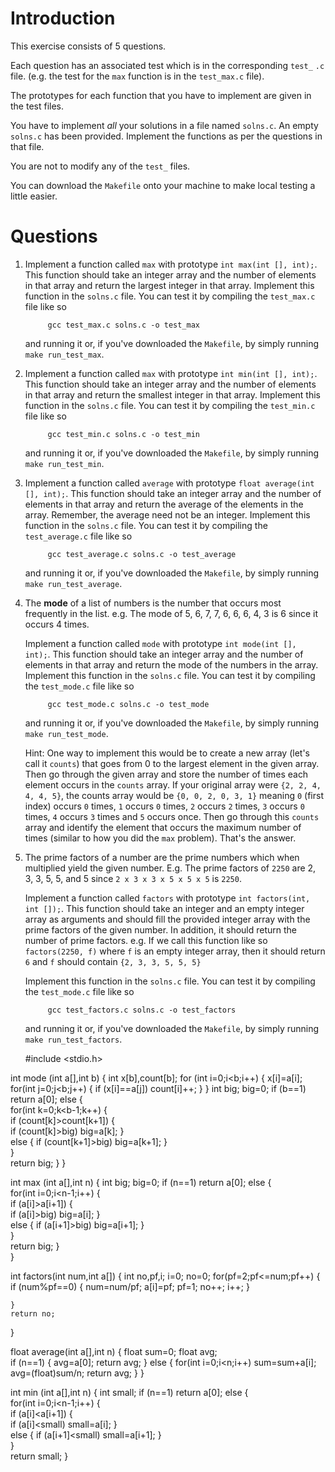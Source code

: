 # Introduction
This exercise consists of 5 questions. 

Each question has an associated test which is in the corresponding
`test_` `.c` file. (e.g. the test for the `max` function is in the
`test_max.c` file).

The prototypes for each function that you have to implement are given
in the test files. 

You have to implement *all* your solutions in a file named
`solns.c`. An empty `solns.c` has been provided. Implement the
functions as per the questions in that file. 

You are not to modify any of the `test_` files. 

You can download the `Makefile` onto your machine to make local
testing a little easier.


# Questions

1. Implement a function called `max` with prototype `int max(int [],
   int);`. This function should take an integer array and the number
   of elements in that array and return the largest integer in that
   array. Implement this function in the `solns.c` file. You can test
   it by compiling the `test_max.c` file like so 
       
            gcc test_max.c solns.c -o test_max
            
   and running it or, if you've downloaded the `Makefile`, by simply
   running `make run_test_max`.

1. Implement a function called `max` with prototype `int min(int [],
   int);`. This function should take an integer array and the number
   of elements in that array and return the smallest integer in that
   array. Implement this function in the `solns.c` file. You can test
   it by compiling the `test_min.c` file like so 
       
            gcc test_min.c solns.c -o test_min
            
   and running it or, if you've downloaded the `Makefile`, by simply
   running `make run_test_min`.


1. Implement a function called `average` with prototype `float
   average(int [], int);`. This function should take an integer array
   and the number of elements in that array and return the average of
   the elements in the array. Remember, the average need not be an
   integer. Implement this function in the `solns.c` file. You can
   test it by compiling the `test_average.c` file like so
       
            gcc test_average.c solns.c -o test_average
            
   and running it or, if you've downloaded the `Makefile`, by simply
   running `make run_test_average`.

1. The **mode** of a list of numbers is the number that occurs most
   frequently in the list. e.g. The mode of 5, 6, 7, 7, 6, 6, 6, 4, 3
   is 6 since it occurs 4 times. 

   Implement a function called `mode` with prototype `int mode(int
   [], int);`. This function should take an integer array and the
   number of elements in that array and return the mode of the
   numbers in the array. Implement this function in the `solns.c`
   file. You can test it by compiling the `test_mode.c` file like
   so
       
            gcc test_mode.c solns.c -o test_mode
            
   and running it or, if you've downloaded the `Makefile`, by simply
   running `make run_test_mode`.
   
   Hint: One way to implement this would be to create a new array
   (let's call it `counts`) that goes from 0 to the largest element in
   the given array. Then go through the given array and store the
   number of times each element occurs in the `counts` array. If your
   original array were `{2, 2, 4, 4, 4, 5}`, the counts array would be
   `{0, 0, 2, 0, 3, 1}` meaning `0` (first index) occurs `0` times,
   `1` occurs `0` times, `2` occurs `2` times, `3` occurs `0` times,
   `4` occurs `3` times and `5` occurs once. Then go through this
   `counts` array and identify the element that occurs the maximum
   number of times (similar to how you did the `max` problem). That's
   the answer.
   
1. The prime factors of a number are the prime numbers which when
   multiplied yield the given number. E.g. The prime factors of `2250`
   are 2, 3, 3, 5, 5, and 5 since `2 x 3 x 3 x 5 x 5 x 5` is `2250`. 

   Implement a function called `factors` with prototype `int
   factors(int, int []);`. This function should take an integer and an
   empty integer array as arguments and should fill the provided
   integer array with the prime factors of the given number. In
   addition, it should return the number of prime factors.  e.g. 
   If we call this function like so `factors(2250, f)` where `f` is an
   empty integer array, then it should return `6` and `f` should contain
   `{2, 3, 3, 5, 5, 5}`
   
   Implement this function in the `solns.c` file. You can test it by
   compiling the `test_mode.c` file like so
       
            gcc test_factors.c solns.c -o test_factors
            
   and running it or, if you've downloaded the `Makefile`, by simply
   running `make run_test_factors`.
   

    
    #include <stdio.h>

int mode (int a[],int b)
  {
  	int x[b],count[b];
 	for (int i=0;i<b;i++)
 	{
 		x[i]=a[i];
 		for(int j=0;j<b;j++)
 		{
 			if (x[i]==a[j])
 				count[i]++;
 		}
 	}
 	int big;
 	big=0;
 	if (b==1)
 		return a[0];
 	else
 	{	
		for(int k=0;k<b-1;k++)
		{	
			if (count[k]>count[k+1])
			{	
			if (count[k]>big)
				big=a[k];
			}		 
			else 
			{
				if (count[k+1]>big)
					big=a[k+1];
			}			
		}			
		return big;
	}
}

int max (int a[],int n)
  {
	int big;
	big=0;
	if (n==1)
		return a[0];
	else
	{	
		for(int i=0;i<n-1;i++)
		{	
			if (a[i]>a[i+1])
			{	
			if (a[i]>big)
				big=a[i];
			}		 
			else 
			{
				if (a[i+1]>big)
					big=a[i+1];
			}			
		}			
		return big;
	}		
}

int factors(int num,int a[])
{
	int no,pf,i;
	i=0;
	no=0;
	for(pf=2;pf<=num;pf++)
	{
		if (num%pf==0)
		{
			num=num/pf;
			a[i]=pf;
			pf=1;
			no++;
			i++;
		}
			
	}
	return no;
}	

float average(int a[],int n)
{
float sum=0;
float avg;	
if (n==1)
	{
	avg=a[0];
	return avg;
	}
else 
	{
	for(int i=0;i<n;i++)
		sum=sum+a[i];
	avg=(float)sum/n;
	return avg;
	}
}	

  int min (int a[],int n)
  {
	int small;
	if (n==1)
		return a[0];
	else
	{	
		for(int i=0;i<n-1;i++)
		{	
			if (a[i]<a[i+1])
			{	
			if (a[i]<small)
				small=a[i];
			}		 
			else 
			{
				if (a[i+1]<small)
					small=a[i+1];
			}			
		}			
		return small;
	}		
    

